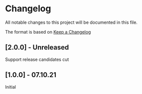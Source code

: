 # Changelog
All notable changes to this project will be documented in this file.

The format is based on [Keep a Changelog](http://keepachangelog.com/)

## [2.0.0] - Unreleased

Support release candidates cut

## [1.0.0] - 07.10.21

Initial
